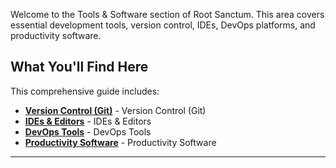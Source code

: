
Welcome to the Tools & Software section of Root Sanctum. This area covers essential development tools, version control, IDEs, DevOps platforms, and productivity software.

## What You'll Find Here

This comprehensive guide includes:

- **[Version Control (Git)](./version-control-git.md)** - Version Control (Git)
- **[IDEs & Editors](./ides-editors.md)** - IDEs & Editors
- **[DevOps Tools](./devops-tools.md)** - DevOps Tools
- **[Productivity Software](./productivity-software.md)** - Productivity Software

---
